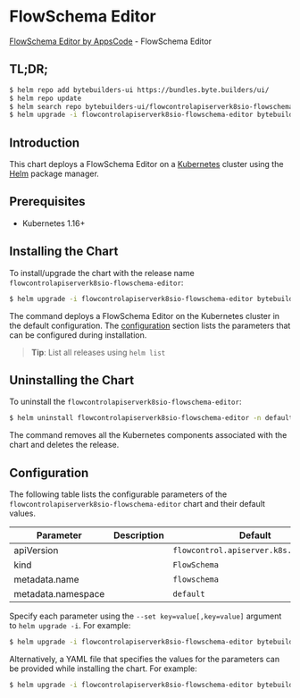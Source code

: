 # FlowSchema Editor

[FlowSchema Editor by AppsCode](https://byte.builders) - FlowSchema Editor

## TL;DR;

```bash
$ helm repo add bytebuilders-ui https://bundles.byte.builders/ui/
$ helm repo update
$ helm search repo bytebuilders-ui/flowcontrolapiserverk8sio-flowschema-editor --version=v0.4.12
$ helm upgrade -i flowcontrolapiserverk8sio-flowschema-editor bytebuilders-ui/flowcontrolapiserverk8sio-flowschema-editor -n default --create-namespace --version=v0.4.12
```

## Introduction

This chart deploys a FlowSchema Editor on a [Kubernetes](http://kubernetes.io) cluster using the [Helm](https://helm.sh) package manager.

## Prerequisites

- Kubernetes 1.16+

## Installing the Chart

To install/upgrade the chart with the release name `flowcontrolapiserverk8sio-flowschema-editor`:

```bash
$ helm upgrade -i flowcontrolapiserverk8sio-flowschema-editor bytebuilders-ui/flowcontrolapiserverk8sio-flowschema-editor -n default --create-namespace --version=v0.4.12
```

The command deploys a FlowSchema Editor on the Kubernetes cluster in the default configuration. The [configuration](#configuration) section lists the parameters that can be configured during installation.

> **Tip**: List all releases using `helm list`

## Uninstalling the Chart

To uninstall the `flowcontrolapiserverk8sio-flowschema-editor`:

```bash
$ helm uninstall flowcontrolapiserverk8sio-flowschema-editor -n default
```

The command removes all the Kubernetes components associated with the chart and deletes the release.

## Configuration

The following table lists the configurable parameters of the `flowcontrolapiserverk8sio-flowschema-editor` chart and their default values.

|     Parameter      | Description |                      Default                      |
|--------------------|-------------|---------------------------------------------------|
| apiVersion         |             | <code>flowcontrol.apiserver.k8s.io/v1beta1</code> |
| kind               |             | <code>FlowSchema</code>                           |
| metadata.name      |             | <code>flowschema</code>                           |
| metadata.namespace |             | <code>default</code>                              |


Specify each parameter using the `--set key=value[,key=value]` argument to `helm upgrade -i`. For example:

```bash
$ helm upgrade -i flowcontrolapiserverk8sio-flowschema-editor bytebuilders-ui/flowcontrolapiserverk8sio-flowschema-editor -n default --create-namespace --version=v0.4.12 --set apiVersion=flowcontrol.apiserver.k8s.io/v1beta1
```

Alternatively, a YAML file that specifies the values for the parameters can be provided while
installing the chart. For example:

```bash
$ helm upgrade -i flowcontrolapiserverk8sio-flowschema-editor bytebuilders-ui/flowcontrolapiserverk8sio-flowschema-editor -n default --create-namespace --version=v0.4.12 --values values.yaml
```
